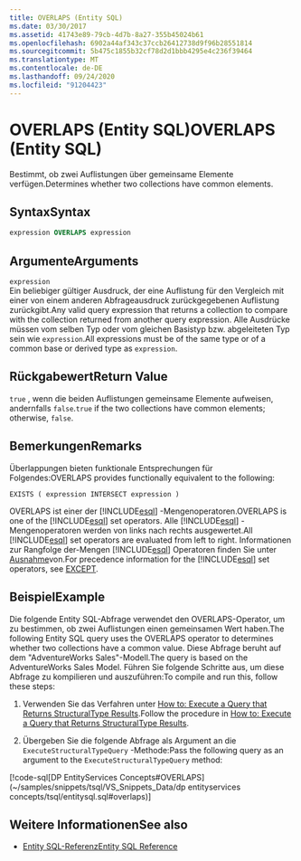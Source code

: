 ```yaml
---
title: OVERLAPS (Entity SQL)
ms.date: 03/30/2017
ms.assetid: 41743e89-79cb-4d7b-8a27-355b45024b61
ms.openlocfilehash: 6902a44af343c37ccb26412738d9f96b28551814
ms.sourcegitcommit: 5b475c1855b32cf78d2d1bbb4295e4c236f39464
ms.translationtype: MT
ms.contentlocale: de-DE
ms.lasthandoff: 09/24/2020
ms.locfileid: "91204423"
---
```

# <a name="overlaps-entity-sql"></a><span data-ttu-id="3ae42-102">OVERLAPS (Entity SQL)</span><span class="sxs-lookup"><span data-stu-id="3ae42-102">OVERLAPS (Entity SQL)</span></span>

<span data-ttu-id="3ae42-103">Bestimmt, ob zwei Auflistungen über gemeinsame Elemente verfügen.</span><span class="sxs-lookup"><span data-stu-id="3ae42-103">Determines whether two collections have common elements.</span></span>  
  
## <a name="syntax"></a><span data-ttu-id="3ae42-104">Syntax</span><span class="sxs-lookup"><span data-stu-id="3ae42-104">Syntax</span></span>  
  
```sql  
expression OVERLAPS expression  
```  
  
## <a name="arguments"></a><span data-ttu-id="3ae42-105">Argumente</span><span class="sxs-lookup"><span data-stu-id="3ae42-105">Arguments</span></span>  

 `expression`  
 <span data-ttu-id="3ae42-106">Ein beliebiger gültiger Ausdruck, der eine Auflistung für den Vergleich mit einer von einem anderen Abfrageausdruck zurückgegebenen Auflistung zurückgibt.</span><span class="sxs-lookup"><span data-stu-id="3ae42-106">Any valid query expression that returns a collection to compare with the collection returned from another query expression.</span></span> <span data-ttu-id="3ae42-107">Alle Ausdrücke müssen vom selben Typ oder vom gleichen Basistyp bzw. abgeleiteten Typ sein wie `expression`.</span><span class="sxs-lookup"><span data-stu-id="3ae42-107">All expressions must be of the same type or of a common base or derived type as `expression`.</span></span>  
  
## <a name="return-value"></a><span data-ttu-id="3ae42-108">Rückgabewert</span><span class="sxs-lookup"><span data-stu-id="3ae42-108">Return Value</span></span>  

 <span data-ttu-id="3ae42-109">`true` , wenn die beiden Auflistungen gemeinsame Elemente aufweisen, andernfalls `false`.</span><span class="sxs-lookup"><span data-stu-id="3ae42-109">`true` if the two collections have common elements; otherwise, `false`.</span></span>  
  
## <a name="remarks"></a><span data-ttu-id="3ae42-110">Bemerkungen</span><span class="sxs-lookup"><span data-stu-id="3ae42-110">Remarks</span></span>  

 <span data-ttu-id="3ae42-111">Überlappungen bieten funktionale Entsprechungen für Folgendes:</span><span class="sxs-lookup"><span data-stu-id="3ae42-111">OVERLAPS provides functionally equivalent to the following:</span></span>  
  
 `EXISTS ( expression INTERSECT expression )`  
  
 <span data-ttu-id="3ae42-112">OVERLAPS ist einer der [!INCLUDE[esql](../../../../../../includes/esql-md.md)] -Mengenoperatoren.</span><span class="sxs-lookup"><span data-stu-id="3ae42-112">OVERLAPS is one of the [!INCLUDE[esql](../../../../../../includes/esql-md.md)] set operators.</span></span> <span data-ttu-id="3ae42-113">Alle [!INCLUDE[esql](../../../../../../includes/esql-md.md)] -Mengenoperatoren werden von links nach rechts ausgewertet.</span><span class="sxs-lookup"><span data-stu-id="3ae42-113">All [!INCLUDE[esql](../../../../../../includes/esql-md.md)] set operators are evaluated from left to right.</span></span> <span data-ttu-id="3ae42-114">Informationen zur Rangfolge der-Mengen [!INCLUDE[esql](../../../../../../includes/esql-md.md)] Operatoren finden Sie unter [Ausnahme](except-entity-sql.md)von.</span><span class="sxs-lookup"><span data-stu-id="3ae42-114">For precedence information for the [!INCLUDE[esql](../../../../../../includes/esql-md.md)] set operators, see [EXCEPT](except-entity-sql.md).</span></span>  
  
## <a name="example"></a><span data-ttu-id="3ae42-115">Beispiel</span><span class="sxs-lookup"><span data-stu-id="3ae42-115">Example</span></span>  

 <span data-ttu-id="3ae42-116">Die folgende Entity SQL-Abfrage verwendet den OVERLAPS-Operator, um zu bestimmen, ob zwei Auflistungen einen gemeinsamen Wert haben.</span><span class="sxs-lookup"><span data-stu-id="3ae42-116">The following Entity SQL query uses the OVERLAPS operator to determines whether two collections have a common value.</span></span> <span data-ttu-id="3ae42-117">Diese Abfrage beruht auf dem "AdventureWorks Sales"-Modell.</span><span class="sxs-lookup"><span data-stu-id="3ae42-117">The query is based on the AdventureWorks Sales Model.</span></span> <span data-ttu-id="3ae42-118">Führen Sie folgende Schritte aus, um diese Abfrage zu kompilieren und auszuführen:</span><span class="sxs-lookup"><span data-stu-id="3ae42-118">To compile and run this, follow these steps:</span></span>  
  
1. <span data-ttu-id="3ae42-119">Verwenden Sie das Verfahren unter [How to: Execute a Query that Returns StructuralType Results](../how-to-execute-a-query-that-returns-structuraltype-results.md).</span><span class="sxs-lookup"><span data-stu-id="3ae42-119">Follow the procedure in [How to: Execute a Query that Returns StructuralType Results](../how-to-execute-a-query-that-returns-structuraltype-results.md).</span></span>  
  
2. <span data-ttu-id="3ae42-120">Übergeben Sie die folgende Abfrage als Argument an die `ExecuteStructuralTypeQuery` -Methode:</span><span class="sxs-lookup"><span data-stu-id="3ae42-120">Pass the following query as an argument to the `ExecuteStructuralTypeQuery` method:</span></span>  
  
 [!code-sql[DP EntityServices Concepts#OVERLAPS](~/samples/snippets/tsql/VS_Snippets_Data/dp entityservices concepts/tsql/entitysql.sql#overlaps)]  
  
## <a name="see-also"></a><span data-ttu-id="3ae42-121">Weitere Informationen</span><span class="sxs-lookup"><span data-stu-id="3ae42-121">See also</span></span>

- [<span data-ttu-id="3ae42-122">Entity SQL-Referenz</span><span class="sxs-lookup"><span data-stu-id="3ae42-122">Entity SQL Reference</span></span>](entity-sql-reference.md)
